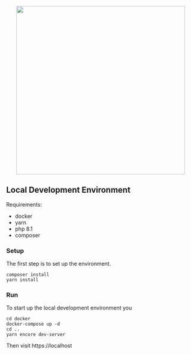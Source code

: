 <p align="center">
  <img width="450px" src="https://getparthenon.com/images/logo.svg">
</p>

## Local Development Environment

Requirements:

* docker
* yarn
* php 8.1
* composer

### Setup

The first step is to set up the environment.

```
composer install
yarn install
```

### Run

To start up the local development environment you

```
cd docker
docker-compose up -d
cd ..
yarn encore dev-server
```

Then visit https://localhost